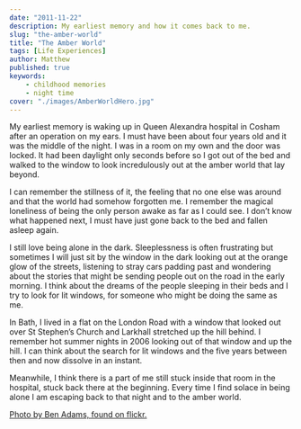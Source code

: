 ```yaml
---
date: "2011-11-22"
description: My earliest memory and how it comes back to me.
slug: "the-amber-world" 
title: "The Amber World"
tags: [Life Experiences]
author: Matthew
published: true
keywords:
    - childhood memories
    - night time
cover: "./images/AmberWorldHero.jpg"
---
```


My earliest memory is waking up in Queen Alexandra hospital in Cosham after an operation on my ears. I must have been about four years old and it was the middle of the night. I was in a room on my own and the door was locked. It had been daylight only seconds before so I got out of the bed and walked to the window to look incredulously out at the amber world that lay beyond.

I can remember the stillness of it, the feeling that no one else was around and that the world had somehow forgotten me. I remember the magical loneliness of being the only person awake as far as I could see. I don’t know what happened next, I must have just gone back to the bed and fallen asleep again.

I still love being alone in the dark. Sleeplessness is often frustrating but sometimes I will just sit by the window in the dark looking out at the orange glow of the streets, listening to stray cars padding past and wondering about the stories that might be sending people out on the road in the early morning. I think about the dreams of the people sleeping in their beds and I try to look for lit windows, for someone who might be doing the same as me.

In Bath, I lived in a flat on the London Road with a window that looked out over St Stephen’s Church and Larkhall stretched up the hill behind. I remember hot summer nights in 2006 looking out of that window and up the hill. I can think about the search for lit windows and the five years between then and now dissolve in an instant.

Meanwhile, I think there is a part of me still stuck inside that room in the hospital, stuck back there at the beginning. Every time I find solace in being alone I am escaping back to that night and to the amber world.

[Photo by Ben Adams, found on flickr.](http://www.flickr.com/people/schtumple/)
